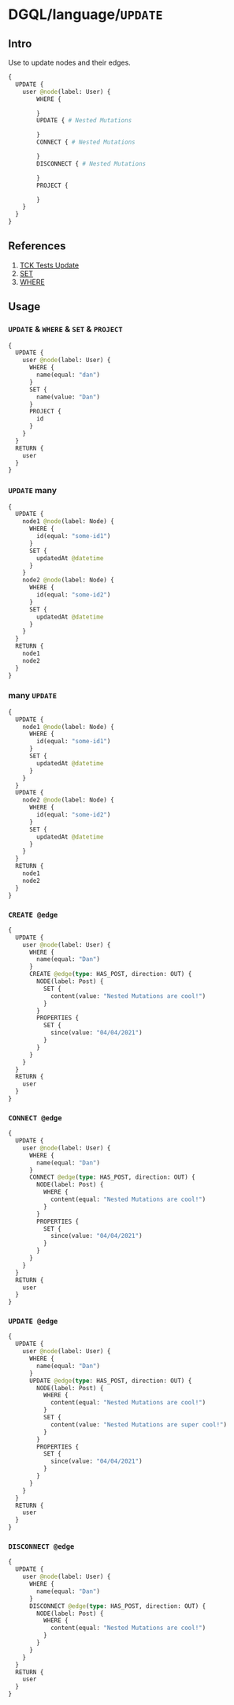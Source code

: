 # DGQL/language/`UPDATE`

## Intro

Use to update nodes and their edges.

```graphql
{
  UPDATE {
    user @node(label: User) {
        WHERE {

        }
        UPDATE { # Nested Mutations

        }
        CONNECT { # Nested Mutations

        }
        DISCONNECT { # Nested Mutations

        }
        PROJECT {

        }
    }
  }
}
```

## References

1. [TCK Tests Update](https://github.com/danstarns/DGQL/tree/main/packages/language/tests/tck/tck-test-files/update)
2. [SET](./set.md)
3. [WHERE](./where.md)

## Usage

### `UPDATE` & `WHERE` & `SET` & `PROJECT`

```graphql
{
  UPDATE {
    user @node(label: User) {
      WHERE {
        name(equal: "dan")
      }
      SET {
        name(value: "Dan")
      }
      PROJECT {
        id
      }
    }
  }
  RETURN {
    user
  }
}
```

### `UPDATE` many

```graphql
{
  UPDATE {
    node1 @node(label: Node) {
      WHERE {
        id(equal: "some-id1")
      }
      SET {
        updatedAt @datetime
      }
    }
    node2 @node(label: Node) {
      WHERE {
        id(equal: "some-id2")
      }
      SET {
        updatedAt @datetime
      }
    }
  }
  RETURN {
    node1
    node2
  }
}
```

### many `UPDATE`

```graphql
{
  UPDATE {
    node1 @node(label: Node) {
      WHERE {
        id(equal: "some-id1")
      }
      SET {
        updatedAt @datetime
      }
    }
  }
  UPDATE {
    node2 @node(label: Node) {
      WHERE {
        id(equal: "some-id2")
      }
      SET {
        updatedAt @datetime
      }
    }
  }
  RETURN {
    node1
    node2
  }
}
```

### `CREATE @edge`

```graphql
{
  UPDATE {
    user @node(label: User) {
      WHERE {
        name(equal: "Dan")
      }
      CREATE @edge(type: HAS_POST, direction: OUT) {
        NODE(label: Post) {
          SET {
            content(value: "Nested Mutations are cool!")
          }
        }
        PROPERTIES {
          SET {
            since(value: "04/04/2021")
          }
        }
      }
    }
  }
  RETURN {
    user
  }
}
```

### `CONNECT @edge`

```graphql
{
  UPDATE {
    user @node(label: User) {
      WHERE {
        name(equal: "Dan")
      }
      CONNECT @edge(type: HAS_POST, direction: OUT) {
        NODE(label: Post) {
          WHERE {
            content(equal: "Nested Mutations are cool!")
          }
        }
        PROPERTIES {
          SET {
            since(value: "04/04/2021")
          }
        }
      }
    }
  }
  RETURN {
    user
  }
}
```

### `UPDATE @edge`

```graphql
{
  UPDATE {
    user @node(label: User) {
      WHERE {
        name(equal: "Dan")
      }
      UPDATE @edge(type: HAS_POST, direction: OUT) {
        NODE(label: Post) {
          WHERE {
            content(equal: "Nested Mutations are cool!")
          }
          SET {
            content(value: "Nested Mutations are super cool!")
          }
        }
        PROPERTIES {
          SET {
            since(value: "04/04/2021")
          }
        }
      }
    }
  }
  RETURN {
    user
  }
}
```

### `DISCONNECT @edge`

```graphql
{
  UPDATE {
    user @node(label: User) {
      WHERE {
        name(equal: "Dan")
      }
      DISCONNECT @edge(type: HAS_POST, direction: OUT) {
        NODE(label: Post) {
          WHERE {
            content(equal: "Nested Mutations are cool!")
          }
        }
      }
    }
  }
  RETURN {
    user
  }
}
```
